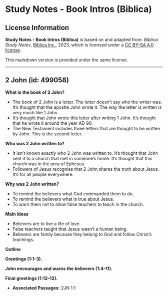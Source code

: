 # Study Notes - Book Intros (Biblica)

## License Information

**Study Notes - Book Intros (Biblica)** is based on and adapted from: _Biblica Study Notes_, [Biblica Inc.](https://www.biblica.com/), 2023, which is licensed under a [CC BY-SA 4.0 license](https://creativecommons.org/licenses/by-sa/4.0/legalcode.en).

This markdown version is provided under the same license.



--------------------------------

## 2 John (id: 499058)

**What is the book of 2 John?**

* The book of 2 John is a letter. The letter doesn’t say who the writer was. It’s thought that the apostle John wrote it. The way the letter is written is very much like 1 John.
* It’s thought that John wrote this letter after writing 1 John. It’s thought that he wrote it around the year AD 90\.
* The New Testament includes three letters that are thought to be written by John. This is the second letter.

**Who was 2 John written to?**

* It isn’t known exactly who 2 John was written to. It’s thought that John sent it to a church that met in someone’s home. It’s thought that this church was in the area of Ephesus.
* Followers of Jesus recognise that 2 John shares the truth about Jesus. It’s for all people everywhere.

**Why was 2 John written?**

* To remind the believers what God commanded them to do.
* To remind the believers what is true about Jesus.
* To warn them not to allow false teachers to teach in the church.

**Main ideas**

* Believers are to live a life of love.
* False teachers taught that Jesus wasn’t a human being.
* Believers are family because they belong to God and follow Christ’s teachings.

**Outline**

**Greetings (1:1–3\).**

**John encourages and warns the believers (1:4–11\).**

**Final greetings (1:12–13\).**

* **Associated Passages:** 2JN 1:1

